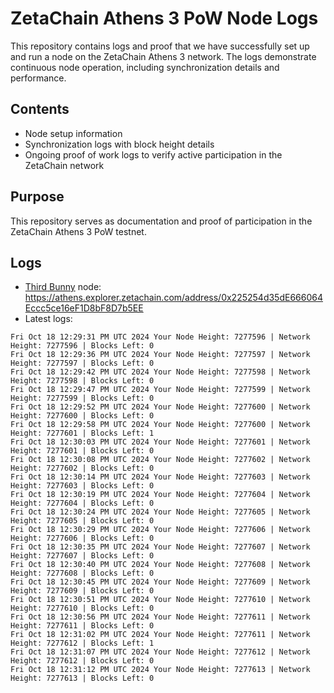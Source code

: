 # ZetaChain Athens 3 PoW Node Logs
This repository contains logs and proof that we have successfully set up and run a node on the ZetaChain Athens 3 network. The logs demonstrate continuous node operation, including synchronization details and performance.

## Contents
- Node setup information
- Synchronization logs with block height details
- Ongoing proof of work logs to verify active participation in the ZetaChain network

## Purpose
This repository serves as documentation and proof of participation in the ZetaChain Athens 3 PoW testnet.

## Logs

- [Third Bunny](https://thirdbunny.xyz/) node: https://athens.explorer.zetachain.com/address/0x225254d35dE666064Eccc5ce16eF1D8bF8D7b5EE
- Latest logs:
```
Fri Oct 18 12:29:31 PM UTC 2024 Your Node Height: 7277596 | Network Height: 7277596 | Blocks Left: 0
Fri Oct 18 12:29:36 PM UTC 2024 Your Node Height: 7277597 | Network Height: 7277597 | Blocks Left: 0
Fri Oct 18 12:29:42 PM UTC 2024 Your Node Height: 7277598 | Network Height: 7277598 | Blocks Left: 0
Fri Oct 18 12:29:47 PM UTC 2024 Your Node Height: 7277599 | Network Height: 7277599 | Blocks Left: 0
Fri Oct 18 12:29:52 PM UTC 2024 Your Node Height: 7277600 | Network Height: 7277600 | Blocks Left: 0
Fri Oct 18 12:29:58 PM UTC 2024 Your Node Height: 7277600 | Network Height: 7277601 | Blocks Left: 1
Fri Oct 18 12:30:03 PM UTC 2024 Your Node Height: 7277601 | Network Height: 7277601 | Blocks Left: 0
Fri Oct 18 12:30:08 PM UTC 2024 Your Node Height: 7277602 | Network Height: 7277602 | Blocks Left: 0
Fri Oct 18 12:30:14 PM UTC 2024 Your Node Height: 7277603 | Network Height: 7277603 | Blocks Left: 0
Fri Oct 18 12:30:19 PM UTC 2024 Your Node Height: 7277604 | Network Height: 7277604 | Blocks Left: 0
Fri Oct 18 12:30:24 PM UTC 2024 Your Node Height: 7277605 | Network Height: 7277605 | Blocks Left: 0
Fri Oct 18 12:30:29 PM UTC 2024 Your Node Height: 7277606 | Network Height: 7277606 | Blocks Left: 0
Fri Oct 18 12:30:35 PM UTC 2024 Your Node Height: 7277607 | Network Height: 7277607 | Blocks Left: 0
Fri Oct 18 12:30:40 PM UTC 2024 Your Node Height: 7277608 | Network Height: 7277608 | Blocks Left: 0
Fri Oct 18 12:30:45 PM UTC 2024 Your Node Height: 7277609 | Network Height: 7277609 | Blocks Left: 0
Fri Oct 18 12:30:51 PM UTC 2024 Your Node Height: 7277610 | Network Height: 7277610 | Blocks Left: 0
Fri Oct 18 12:30:56 PM UTC 2024 Your Node Height: 7277611 | Network Height: 7277611 | Blocks Left: 0
Fri Oct 18 12:31:02 PM UTC 2024 Your Node Height: 7277611 | Network Height: 7277612 | Blocks Left: 1
Fri Oct 18 12:31:07 PM UTC 2024 Your Node Height: 7277612 | Network Height: 7277612 | Blocks Left: 0
Fri Oct 18 12:31:12 PM UTC 2024 Your Node Height: 7277613 | Network Height: 7277613 | Blocks Left: 0
```
